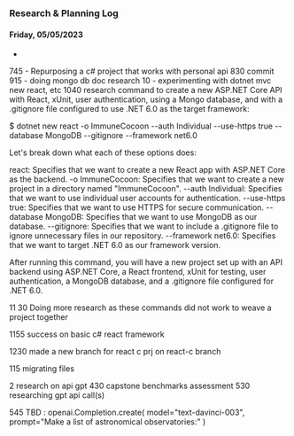 ### Research & Planning Log
#### Friday, 05/05/2023
*

745 - Repurposing a c# project that works with personal api
830 commit 
915 - doing mongo db doc research
10  - experimenting with dotnet mvc new react, etc 
1040  research command to create a new ASP.NET Core API with React, xUnit, user authentication, using a Mongo database, and with a .gitignore file configured to use .NET 6.0 as the target framework:

$ dotnet new react -o ImmuneCocoon --auth Individual --use-https true --database MongoDB --gitignore --framework net6.0

Let's break down what each of these options does:

react: Specifies that we want to create a new React app with ASP.NET Core as the backend.
-o ImmuneCocoon: Specifies that we want to create a new project in a directory named "ImmuneCocoon".
--auth Individual: Specifies that we want to use individual user accounts for authentication.
--use-https true: Specifies that we want to use HTTPS for secure communication.
--database MongoDB: Specifies that we want to use MongoDB as our database.
--gitignore: Specifies that we want to include a .gitignore file to ignore unnecessary files in our repository.
--framework net6.0: Specifies that we want to target .NET 6.0 as our framework version.

After running this command, you will have a new project set up with an API backend using ASP.NET Core, a React frontend, xUnit for testing, user authentication, a MongoDB database, and a .gitignore file configured for .NET 6.0.

11 30 Doing more research as these commands did not work to weave a project together

1155 success on basic c# react framework

1230 made a new branch for react c prj on react-c branch

115 migrating files

2 research on api gpt
430 capstone benchmarks assessment
530 researching gpt api call(s) 
    
545 TBD  :  openai.Completion.create(
      model="text-davinci-003",
      prompt="Make a list of astronomical observatories:"
    )